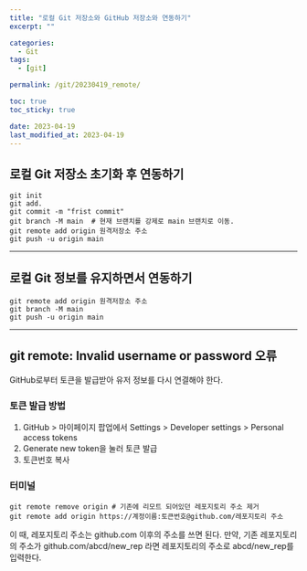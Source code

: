 ```yaml
---
title: "로컬 Git 저장소와 GitHub 저장소와 연동하기"
excerpt: ""

categories:
  - Git
tags:
  - [git]

permalink: /git/20230419_remote/

toc: true
toc_sticky: true

date: 2023-04-19
last_modified_at: 2023-04-19
---
```


## 로컬 Git 저장소 초기화 후 연동하기

```
git init
git add.
git commit -m "frist commit"
git branch -M main  # 현재 브랜치를 강제로 main 브랜치로 이동.
git remote add origin 원격저장소 주소
git push -u origin main
```

<hr>

## 로컬 Git 정보를 유지하면서 연동하기

```
git remote add origin 원격저장소 주소
git branch -M main
git push -u origin main
```

<hr>

## git remote: Invalid username or password 오류

GitHub로부터 토큰을 발급받아 유저 정보를 다시 연결해야 한다.

### 토큰 발급 방법

1. GitHub > 마이페이지 팝업에서 Settings > Developer settings > Personal access tokens
2. Generate new token을 눌러 토큰 발급
3. 토큰번호 복사

### 터미널

```
git remote remove origin # 기존에 리모트 되어있던 레포지토리 주소 제거
git remote add origin https://계정이름:토큰번호@github.com/레포지토리 주소
```

이 때, 레포지토리 주소는 github.com 이후의 주소를 쓰면 된다.
만약, 기존 레포지토리의 주소가 github.com/abcd/new_rep 라면 레포지토리의 주소로 abcd/new_rep를 입력한다.